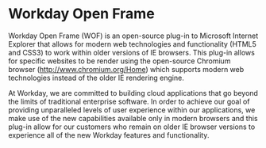 Workday Open Frame
===============

Workday Open Frame (WOF) is an open-source plug-in to Microsoft Internet Explorer that allows for modern web technologies and functionality (HTML5 and CSS3) to work within older versions of IE browsers. This plug-in allows for specific websites to be render using the open-source Chromium browser (http://www.chromium.org/Home) which supports modern web technologies instead of the older IE rendering engine. 

At Workday, we are committed to building cloud applications that go beyond the limits of traditional enterprise software. In order to achieve our goal of providing unparalleled levels of user experience within our applications, we make use of the new capabilities available only in modern browsers and this plug-in allow for our customers who remain on older IE browser versions to experience all of the new Workday features and functionality. 
